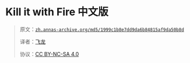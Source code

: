 # Kill it with Fire 中文版

> 原文：[`zh.annas-archive.org/md5/1999c1b8e7dd9da6b84815af9da50b8d`](https://zh.annas-archive.org/md5/1999c1b8e7dd9da6b84815af9da50b8d)
> 
> 译者：[飞龙](https://github.com/wizardforcel)
> 
> 协议：[CC BY-NC-SA 4.0](http://creativecommons.org/licenses/by-nc-sa/4.0/)